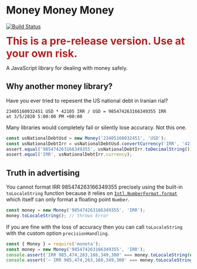 # Money Money Money

[![Build Status](https://travis-ci.org/hbgl/money-money-money.svg?branch=master)](https://travis-ci.org/hbgl/money-money-money)

<span style="color:firebrick;font-size:2em;">**This is a pre-release version. Use at your own risk.**</span>

A JavaScript library for dealing with money safely.

## Why another money library?

Have you ever tried to repesent the US national debt in Iranian rial?

```
23405160032451 USD * 42105 IRR / USD = 985474263166349355 IRR
at 3/5/2020 5:00:00 PM +00:00
```

Many libraries would completely fail or silently lose accuracy. Not this one.

```javascript
const usNationalDebtUsd = new Money('23405160032451', 'USD');
const usNationalDebtIrr = usNationalDebtUsd.convertCurrency('IRR', '42105');
assert.equal('985474263166349355', usNationalDebtIrr.toDecimalString());
assert.equal('IRR', usNationalDebtIrr.currency);
```

## Truth in advertising

You cannot format IRR 985474263166349355 precisely using the built-in `toLocaleString` function because it relies on [`Intl.NumberFormat.format`](https://developer.mozilla.org/en-US/docs/Web/JavaScript/Reference/Global_Objects/NumberFormat/format) which itself can only format a floating point `Number`.

```javascript
const money = new Money('985474263166349355', 'IRR');
money.toLocaleString(); // throws Error
```

If you are fine with the loss of accuracy then you can call `toLocaleString` with the custom option `precisionHandling`.

```javascript
const { Money } = require('moneta');
const money = new Money('985474263166349355', 'IRR');
console.assert('IRR 985,474,263,166,349,300' === money.toLocaleString(undefined, { precisionHandling: 'unchecked' }));
console.assert('~ IRR 985,474,263,166,349,300' === money.toLocaleString(undefined, { precisionHandling: 'show_imprecision' }));
```
